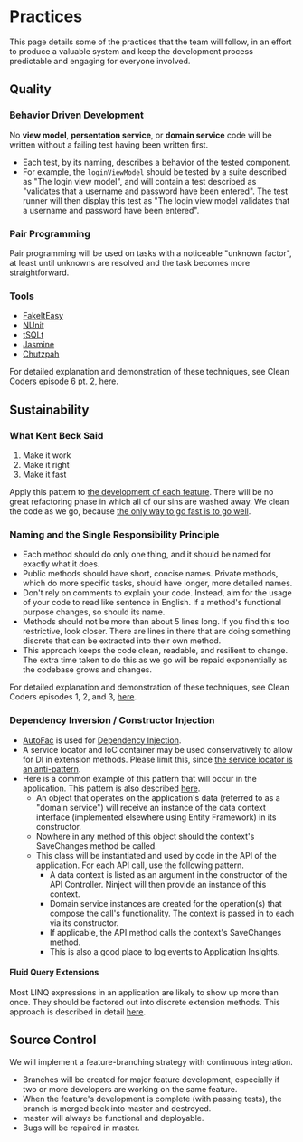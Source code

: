 # Practices

This page details some of the practices that the team will follow, in an effort to produce a valuable system and keep the development process predictable and engaging for everyone involved.

## Quality
### Behavior Driven Development
No **view model**, **persentation service**, or **domain service** code will be written without a failing test having been written first. 

- Each test, by its naming, describes a behavior of the tested component. 
- For example, the `loginViewModel` should be tested by a suite described as "The login view model", and will contain a test described as "validates that a username and password have been entered". The test runner will then display this test as "The login view model validates that a username and password have been entered".

### Pair Programming
Pair programming will be used on tasks with a noticeable "unknown factor", at least until unknowns are resolved and the task becomes more straightforward. 

### Tools
- [FakeItEasy](https://fakeiteasy.github.io/)
- [NUnit](https://www.nunit.org/)
- [tSQLt](http://tsqlt.org/)
- [Jasmine](https://jasmine.github.io/)
- [Chutzpah](https://github.com/mmanela/chutzpah)

For detailed explanation and demonstration of these techniques, see Clean Coders episode 6 pt. 2, [here](\\apterasoftware.com\jfazzaro\lunch\clean-coders). 

## Sustainability
### What Kent Beck Said
1. Make it work
2. Make it right
3. Make it fast

Apply this pattern to [the development of each feature](http://code.jon.fazzaro.com/2012/11/29/kent-becks-mother-doesnt-work-here-and-neither-does-yours/). There will be no great refactoring phase in which all of our sins are washed away. We clean the code as we go, because [the only way to go fast is to go well](http://blog.8thlight.com/uncle-bob/2013/03/05/TheStartUpTrap.html).

### Naming and the Single Responsibility Principle
- Each method should do only one thing, and it should be named for exactly what it does.
- Public methods should have short, concise names. Private methods, which do more specific tasks, should have longer, more detailed names.
- Don't rely on comments to explain your code. Instead, aim for the usage of your code to read like sentence in English. If a method's functional purpose changes, so should its name.
- Methods should not be more than about 5 lines long. If you find this too restrictive, look closer. There are lines in there that are doing something discrete that can be extracted into their own method.
- This approach keeps the code clean, readable, and resilient to change. The extra time taken to do this as we go will be repaid exponentially as the codebase grows and changes.

For detailed explanation and demonstration of these techniques, see Clean Coders episodes 1, 2, and 3, [here](file:///\\apterasoftware.com\jfazzaro\lunch\clean-coders).

### Dependency Inversion / Constructor Injection
- [AutoFac](https://autofac.org/) is used for [Dependency Injection](http://en.wikipedia.org/wiki/Dependency_injection).
- A service locator and IoC container may be used conservatively to allow for DI in extension methods. Please limit this, since [the service locator is an anti-pattern](http://blog.ploeh.dk/2010/02/03/ServiceLocatorisanAnti-Pattern/).
- Here is a common example of this pattern that will occur in the application. This pattern is also described [here](http://blog.apterainc.com/bid/323676/Extension-Cords-Tea-Kettle-Whistling-and-the-Contractor-s-Wrap-for-Your-Code).
	- An object that operates on the application's data (referred to as a "domain service") will receive an instance of the data context interface (implemented elsewhere using Entity Framework) in its constructor. 
	- Nowhere in any method of this object should the context's SaveChanges method be called.
	- This class will be instantiated and used by code in the API of the application. For each API call, use the following pattern.
		- A data context is listed as an argument in the constructor of the API Controller. Ninject will then provide an instance of this context.
		- Domain service instances are created for the operation(s) that compose the call's functionality. The context is passed in to each via its constructor.
		- If applicable, the API method calls the context's SaveChanges method.
		- This is also a good place to log events to Application Insights.
	
#### Fluid Query Extensions
Most LINQ expressions in an application are likely to show up more than once. They should be factored out into discrete extension methods. This approach is described in detail [here](http://code.jon.fazzaro.com/2012/01/27/get-your-legos-right-with-fluent-query-extensions/).

## Source Control
We will implement a feature-branching strategy with continuous integration.

- Branches will be created for major feature development, especially if two or more developers are working on the same feature. 
- When the feature's development is complete (with passing tests), the branch is merged back into master and destroyed.
- master will always be functional and deployable.
- Bugs will be repaired in master.

